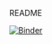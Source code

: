 README

[![Binder](https://mybinder.org/badge_logo.svg)](https://mybinder.org/v2/gh/adrian-foy/load-rhd-notebook/HEAD)
